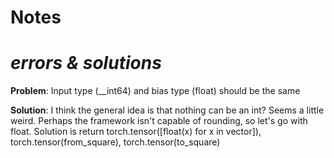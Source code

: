 # Notes

*errors & solutions*
=============================
**Problem**: Input type (__int64) and bias type (float) should be the same

**Solution**: I think the general idea is that nothing can be an int? Seems a little weird. Perhaps the framework isn't capable of rounding, so let's go with float. Solution is 
return torch.tensor([float(x) for x in vector]), torch.tensor(from_square), torch.tensor(to_square)
